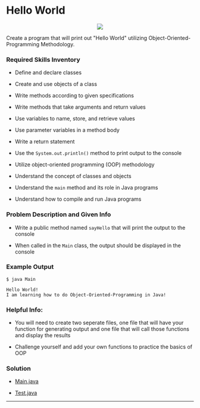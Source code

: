 # Hello World 

<p align="center">
    <img src="https://external-content.duckduckgo.com/iu/?u=https%3A%2F%2Fwww.slurp-ramen.com%2Fwp-content%2Fuploads%2F2017%2F06%2Fhello-1024x449.png&f=1&nofb=1&ipt=1498268f7fe7a74b4dd68503ced7c77394272f5be169b00b638200e858035046&ipo=images"
</p>

Create a program that will print out "Hello World" utilizing Object-Oriented-Programming 
Methodology. 

### Required Skills Inventory

* Define and declare classes

* Create and use objects of a class
* Write methods according to given specifications
* Write methods that take arguments and return values
* Use variables to name, store, and retrieve values
* Use parameter variables in a method body
* Write a return statement
* Use the `System.out.println()` method to print output to the console
* Utilize object-oriented programming (OOP) methodology
* Understand the concept of classes and objects
* Understand the `main` method and its role in Java programs
* Understand how to compile and run Java programs

### Problem Description and Given Info

* Write a public method named `sayHello` that will print the output to the console

* When called in the `Main` class, the output should be displayed in the console

### Example Output 

    $ java Main

    Hello World!
    I am learning how to do Object-Oriented-Programming in Java!

### Helpful Info:

* You will need to create two seperate files, one file that will have your function for generating output and one file that will call those functions and display the results 

* Challenge yourself and add your own functions to practice the basics of OOP 

### Solution 

* [Main.java](/Hello_World/Main.java)

* [Test.java](/Hello_World/Test.java)

---